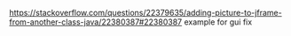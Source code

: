 https://stackoverflow.com/questions/22379635/adding-picture-to-jframe-from-another-class-java/22380387#22380387
    example for gui fix
